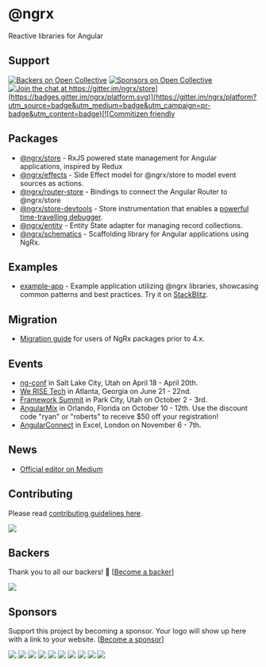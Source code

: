 # @ngrx

Reactive libraries for Angular

## Support

[![Backers on Open Collective](https://opencollective.com/ngrx/backers/badge.svg)](#backers)
[![Sponsors on Open Collective](https://opencollective.com/ngrx/sponsors/badge.svg)](#sponsors)
[![Join the chat at https://gitter.im/ngrx/store](https://badges.gitter.im/ngrx/platform.svg)](https://gitter.im/ngrx/platform?utm_source=badge&utm_medium=badge&utm_campaign=pr-badge&utm_content=badge)[![Commitizen friendly](https://img.shields.io/badge/commitizen-friendly-brightgreen.svg)](http://commitizen.github.io/cz-cli/)

## Packages

* [@ngrx/store](./docs/store/README.md) - RxJS powered state management for
  Angular applications, inspired by Redux
* [@ngrx/effects](./docs/effects/README.md) - Side Effect model for @ngrx/store
  to model event sources as actions.
* [@ngrx/router-store](./docs/router-store/README.md) - Bindings to connect the
  Angular Router to @ngrx/store
* [@ngrx/store-devtools](./docs/store-devtools/README.md) - Store
  instrumentation that enables a
  [powerful time-travelling debugger](https://chrome.google.com/webstore/detail/redux-devtools/lmhkpmbekcpmknklioeibfkpmmfibljd?hl=en).
* [@ngrx/entity](./docs/entity/README.md) - Entity State adapter for managing
  record collections.
* [@ngrx/schematics](./docs/schematics/README.md) - Scaffolding library for
  Angular applications using NgRx.

## Examples

* [example-app](./example-app/README.md) - Example application utilizing @ngrx
  libraries, showcasing common patterns and best practices. Try it on
  [StackBlitz](https://stackblitz.com/github/ngrx/platform/tree/61cbfe537f9df8cef3dd4a6ee0b8f483e49653f4).

## Migration

* [Migration guide](./MIGRATION.md) for users of NgRx packages prior to 4.x.

## Events

* [ng-conf](https://ng-conf.org/) in Salt Lake City, Utah on April 18 - April
  20th.
* [We RISE Tech](https://werise.tech/) in Atlanta, Georgia on June 21 - 22nd.
* [Framework Summit](https://frameworksummit.com/) in Park City, Utah on October
  2 - 3rd.
* [AngularMix](https://www.angularmix.com/) in Orlando, Florida on October 10 -
  12th. Use the discount code "ryan" or "roberts" to receive $50 off your
  registration!
* [AngularConnect](https://www.angularconnect.com/) in Excel, London on November
  6 - 7th.

## News

* [Official editor on Medium](https://medium.com/ngrx)

## Contributing

Please read [contributing guidelines here](./CONTRIBUTING.md).

<a href="https://github.com/ngrx/platform/graphs/contributors"><img src="https://opencollective.com/ngrx/contributors.svg?width=890" /></a>

## Backers

Thank you to all our backers! 🙏
[[Become a backer](https://opencollective.com/ngrx#backer)]

<a href="https://opencollective.com/ngrx#backers" target="_blank"><img src="https://opencollective.com/ngrx/backers.svg?width=890"></a>

## Sponsors

Support this project by becoming a sponsor. Your logo will show up here with a
link to your website.
[[Become a sponsor](https://opencollective.com/ngrx#sponsor)]

<a href="https://opencollective.com/ngrx/sponsor/0/website" target="_blank"><img src="https://opencollective.com/ngrx/sponsor/0/avatar.svg"></a>
<a href="https://opencollective.com/ngrx/sponsor/1/website" target="_blank"><img src="https://opencollective.com/ngrx/sponsor/1/avatar.svg"></a>
<a href="https://opencollective.com/ngrx/sponsor/2/website" target="_blank"><img src="https://opencollective.com/ngrx/sponsor/2/avatar.svg"></a>
<a href="https://opencollective.com/ngrx/sponsor/3/website" target="_blank"><img src="https://opencollective.com/ngrx/sponsor/3/avatar.svg"></a>
<a href="https://opencollective.com/ngrx/sponsor/4/website" target="_blank"><img src="https://opencollective.com/ngrx/sponsor/4/avatar.svg"></a>
<a href="https://opencollective.com/ngrx/sponsor/5/website" target="_blank"><img src="https://opencollective.com/ngrx/sponsor/5/avatar.svg"></a>
<a href="https://opencollective.com/ngrx/sponsor/6/website" target="_blank"><img src="https://opencollective.com/ngrx/sponsor/6/avatar.svg"></a>
<a href="https://opencollective.com/ngrx/sponsor/7/website" target="_blank"><img src="https://opencollective.com/ngrx/sponsor/7/avatar.svg"></a>
<a href="https://opencollective.com/ngrx/sponsor/8/website" target="_blank"><img src="https://opencollective.com/ngrx/sponsor/8/avatar.svg"></a>
<a href="https://opencollective.com/ngrx/sponsor/9/website" target="_blank"><img src="https://opencollective.com/ngrx/sponsor/9/avatar.svg"></a>
